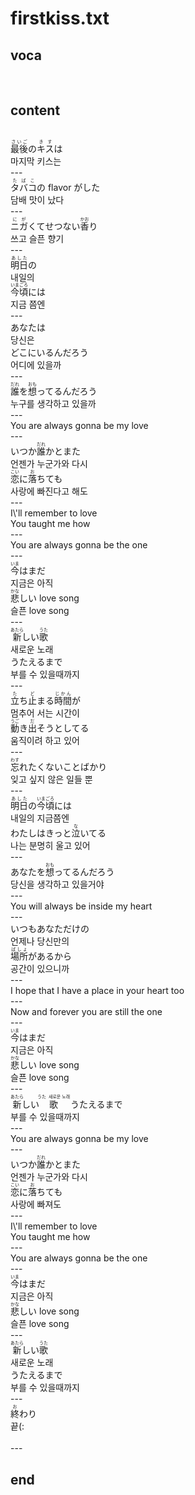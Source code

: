 <h1>firstkiss.txt</h1>
<h2>voca</h2><br>
<h2>content</h2><br>
<Ruby><rb>最後</rb><rt>さいご</rt></Ruby>の<Ruby><rb>キス</rb><rt>きす</rt></Ruby>は<br>
마지막 키스는<br>
---<br>
<Ruby><rb>タバコ</rb><rt>たばこ</rt></Ruby>の flavor がした<br>
담배 맛이 났다<br>
---<br>
<Ruby><rb>ニガ</rb><rt>にが</rt></Ruby>くてせつない<Ruby><rb>香</rb><rt>かお</rt></Ruby>り<br>
쓰고 슬픈 향기<br>
---<br>
<Ruby><rb>明日</rb><rt>あした</rt></Ruby>の<br>
내일의<br>
<Ruby><rb>今頃</rb><rt>いまごろ</rt></Ruby>には<br>
지금 쯤엔<br>
---<br>
あなたは<br>
당신은<br>
どこにいるんだろう<br>
어디에 있을까<br>
---<br>
<Ruby><rb>誰</rb><rt>だれ</rt></Ruby>を<Ruby><rb>想</rb><rt>おも</rt></Ruby>ってるんだろう<br>
누구를 생각하고 있을까<br>
---<br>
You are always gonna be my love<br>
---<br>
いつか<Ruby><rb>誰</rb><rt>だれ</rt></Ruby>かとまた<br>
언젠가 누군가와 다시<br>
<Ruby><rb>恋</rb><rt>こい</rt></Ruby>に<Ruby><rb>落</rb><rt>お</rt></Ruby>ちても<br>
사랑에 빠진다고 해도<br>
---<br>
I\'ll remember to love<br>
You taught me how<br>
---<br>
You are always gonna be the one<br>
---<br>
<Ruby><rb>今</rb><rt>いま</rt></Ruby>はまだ<br>
지금은 아직<br>
<Ruby><rb>悲</rb><rt>かな</rt></Ruby>しい love song<br>
슬픈 love song<br>
---<br>
<Ruby><rb>新</rb><rt>あたら</rt></Ruby>しい<Ruby><rb>歌</rb><rt>うた</rt></Ruby><br>
새로운 노래<br>
うたえるまで<br>
부를 수 있을때까지<br>
---<br>
<Ruby><rb>立</rb><rt>た</rt></Ruby>ち<Ruby><rb>止</rb><rt>ど</rt></Ruby>まる<Ruby><rb>時間</rb><rt>じかん</rt></Ruby>が<br>
멈추어 서는 시간이<br>
<Ruby><rb>動</rb><rt>うご</rt></Ruby>き<Ruby><rb>出</rb><rt>だ</rt></Ruby>そうとしてる<br>
움직이려 하고 있어<br>
---<br>
<Ruby><rb>忘</rb><rt>わす</rt></Ruby>れたくないことばかり<br>
잊고 싶지 않은 일들 뿐<br>
---<br>
<Ruby><rb>明日</rb><rt>あした</rt></Ruby>の<Ruby><rb>今頃</rb><rt>いまごろ</rt></Ruby>には<br>
내일의 지금쯤엔<br>
わたしはきっと<Ruby><rb>泣</rb><rt>な</rt></Ruby>いてる<br>
나는 분명히 울고 있어<br>
---<br>
あなたを<Ruby><rb>想</rb><rt>おも</rt></Ruby>ってるんだろう<br>
당신을 생각하고 있을거야<br>
---<br>
You will always be inside my heart<br>
---<br>
いつもあなただけの<br>
언제나 당신만의<br>
<Ruby><rb>場所</rb><rt>ばしょ</rt></Ruby>があるから<br>
공간이 있으니까<br>
---<br>
I hope that I have a place in your heart too<br>
---<br>
Now and forever you are still the one<br>
---<br>
<Ruby><rb>今</rb><rt>いま</rt></Ruby>はまだ<br>
지금은 아직<br>
<Ruby><rb>悲</rb><rt>かな</rt></Ruby>しい love song<br>
슬픈 love song<br>
---<br>
<Ruby><rb>新</rb><rt>あたら</rt></Ruby>しい<Ruby><rb>歌</rb><rt>うた<br>
새로운 노래<br>
</rt></Ruby> うたえるまで<br>
부를 수 있을때까지<br>
---<br>
You are always gonna be my love<br>
---<br>
いつか<Ruby><rb>誰</rb><rt>だれ</rt></Ruby>かとまた<br>
언젠가 누군가와 다시<br>
<Ruby><rb>恋</rb><rt>こい</rt></Ruby>に<Ruby><rb>落</rb><rt>お</rt></Ruby>ちても<br>
사랑에 빠져도<br>
---<br>
I\'ll remember to love<br>
You taught me how<br>
---<br>
You are always gonna be the one<br>
---<br>
<Ruby><rb>今</rb><rt>いま</rt></Ruby>はまだ<br>
지금은 아직<br>
<Ruby><rb>悲</rb><rt>かな</rt></Ruby>しい love song<br>
슬픈 love song<br>
---<br>
<Ruby><rb>新</rb><rt>あたら</rt></Ruby>しい<Ruby><rb>歌</rb><rt>うた</rt></Ruby><br>
새로운 노래<br>
うたえるまで<br>
부를 수 있을때까지<br>
---<br>
<ruby><rb>終</rb><rt>お</rt></ruby>わり<br>
끝(:<br>
<br>---
<h2>end</h2>